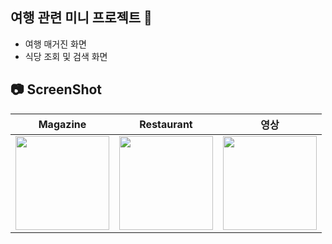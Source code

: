 ## 여행 관련 미니 프로젝트 🌱
- 여행 매거진 화면
- 식당 조회 및 검색 화면
## 📷 ScreenShot
|Magazine|Restaurant|영상|
|:-:|:-:|:-:|
|<img src="https://github.com/yeggrrr/YegrTravelMagazineEX/assets/161591832/0422ac8b-dd76-48ff-b4d5-3dcb87e2084b" width="150"/>|<img src="https://github.com/yeggrrr/YegrTravelMagazineEX/assets/161591832/4a9d7c49-701e-4fc4-a0be-363344bc67c8" width="150"/>|<img src="https://github.com/yeggrrr/YegrTravelMagazineEX/assets/161591832/8f083a01-2565-4d81-85a1-60789bb11409" width="150"/>|
